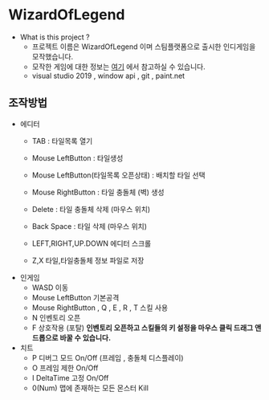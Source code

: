 

# WizardOfLegend
* What is this project ? 
	* 프로젝트 이름은 WizardOfLegend 이며 스팀플랫폼으로 출시한 인디게임을 모작했습니다.
	* 모작한 게임에 대한 정보는 [여기](https://store.steampowered.com/app/445980/Wizard_of_Legend/) 에서 참고하실 수 있습니다.
	* visual studio 2019 , window api , git , paint.net  
	
## 조작방법
 * 에디터
   	* TAB : 타일목록 열기
 	* Mouse LeftButton : 타일생성
 	* Mouse LeftButton(타일목록 오픈상태) : 배치할 타일 선택

 	* Mouse RightButton : 타일 충돌체 (벽) 생성
 	* Delete  : 타일 충돌체 삭제 (마우스 위치)
 	* Back Space : 타일 삭제 (마우스 위치)
 	* LEFT,RIGHT,UP.DOWN 에디터 스크롤
	* Z,X 타일,타일충돌체 정보 파일로 저장
* 인게임
	* WASD 이동
	* Mouse LeftButton 기본공격
	* Mouse RightButton , Q , E , R , T 스킬 사용
	* N 인벤토리 오픈
	* F 상호작용 (포탈)
**인벤토리 오픈하고 스킬들의 키 설정을 마우스 클릭 드래그 앤 드롭으로 바꿀 수 있습니다.**
* 치트
	* P 디버그 모드 On/Off (프레임 , 충돌체 디스플레이)
	* O 프레임 제한 On/Off
	* I DeltaTime 고정 On/Off
	* 0(Num) 맵에 존재하는 모든 몬스터 Kill
	










